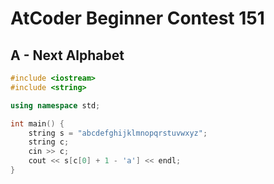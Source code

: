 # AtCoder Beginner Contest 151
## A - Next Alphabet
```cpp
#include <iostream>
#include <string>

using namespace std;

int main() {
    string s = "abcdefghijklmnopqrstuvwxyz";
    string c;
    cin >> c;
    cout << s[c[0] + 1 - 'a'] << endl;
}
```
